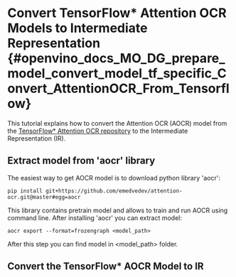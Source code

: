 # Convert TensorFlow* Attention OCR Models to Intermediate Representation {#openvino_docs_MO_DG_prepare_model_convert_model_tf_specific_Convert_AttentionOCR_From_Tensorflow}

This tutorial explains how to convert the Attention OCR (AOCR) model from the [TensorFlow* Attention OCR repository](https://github.com/emedvedev/attention-ocr) to the Intermediate Representation (IR).

## Extract model from 'aocr' library

The easiest way to get AOCR model is to download python library 'aocr':
```
pip install git+https://github.com/emedvedev/attention-ocr.git@master#egg=aocr
```
This library contains pretrain model and allows to train and run AOCR using command line. After installing 'aocr' you can extract model:
```
aocr export --format=frozengraph <model_path>
```
After this step you can find model in <model_path> folder.

## Convert the TensorFlow* AOCR Model to IR

